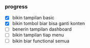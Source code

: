 ### progress
- [x] bikin tampilan basic
- [x] bikin tombol biar bisa ganti konten
- [ ] benerin tampilan dashboard
- [ ] bikin tampilan tiap menu
- [ ] bikin biar functional semua
